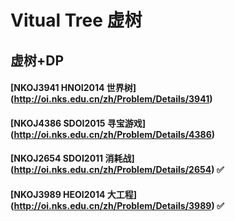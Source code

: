 # Vitual Tree 虚树
## 虚树+DP

#### [NKOJ3941 HNOI2014 世界树] (http://oi.nks.edu.cn/zh/Problem/Details/3941)

#### [NKOJ4386 SDOI2015 寻宝游戏] (http://oi.nks.edu.cn/zh/Problem/Details/4386)

#### [NKOJ2654 SDOI2011 消耗战] (http://oi.nks.edu.cn/zh/Problem/Details/2654) :white_check_mark:

#### [NKOJ3989 HEOI2014 大工程] (http://oi.nks.edu.cn/zh/Problem/Details/3989) :white_check_mark:
